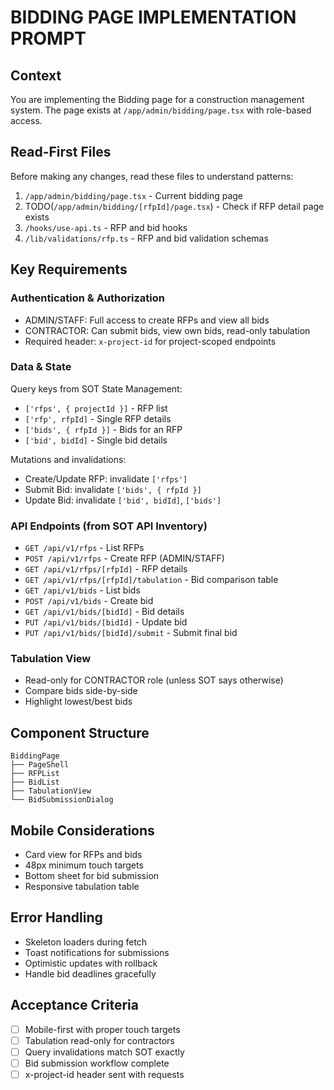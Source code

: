 # BIDDING PAGE IMPLEMENTATION PROMPT

## Context
You are implementing the Bidding page for a construction management system. The page exists at `/app/admin/bidding/page.tsx` with role-based access.

## Read-First Files
Before making any changes, read these files to understand patterns:
1. `/app/admin/bidding/page.tsx` - Current bidding page
2. TODO(`/app/admin/bidding/[rfpId]/page.tsx`) - Check if RFP detail page exists
3. `/hooks/use-api.ts` - RFP and bid hooks
4. `/lib/validations/rfp.ts` - RFP and bid validation schemas

## Key Requirements

### Authentication & Authorization
- ADMIN/STAFF: Full access to create RFPs and view all bids
- CONTRACTOR: Can submit bids, view own bids, read-only tabulation
- Required header: `x-project-id` for project-scoped endpoints

### Data & State
Query keys from SOT State Management:
- `['rfps', { projectId }]` - RFP list
- `['rfp', rfpId]` - Single RFP details
- `['bids', { rfpId }]` - Bids for an RFP
- `['bid', bidId]` - Single bid details

Mutations and invalidations:
- Create/Update RFP: invalidate `['rfps']`
- Submit Bid: invalidate `['bids', { rfpId }]`
- Update Bid: invalidate `['bid', bidId]`, `['bids']`

### API Endpoints (from SOT API Inventory)
- `GET /api/v1/rfps` - List RFPs
- `POST /api/v1/rfps` - Create RFP (ADMIN/STAFF)
- `GET /api/v1/rfps/[rfpId]` - RFP details
- `GET /api/v1/rfps/[rfpId]/tabulation` - Bid comparison table
- `GET /api/v1/bids` - List bids
- `POST /api/v1/bids` - Create bid
- `GET /api/v1/bids/[bidId]` - Bid details
- `PUT /api/v1/bids/[bidId]` - Update bid
- `PUT /api/v1/bids/[bidId]/submit` - Submit final bid

### Tabulation View
- Read-only for CONTRACTOR role (unless SOT says otherwise)
- Compare bids side-by-side
- Highlight lowest/best bids

## Component Structure
```tsx
BiddingPage
├── PageShell
├── RFPList
├── BidList
├── TabulationView
└── BidSubmissionDialog
```

## Mobile Considerations
- Card view for RFPs and bids
- 48px minimum touch targets
- Bottom sheet for bid submission
- Responsive tabulation table

## Error Handling
- Skeleton loaders during fetch
- Toast notifications for submissions
- Optimistic updates with rollback
- Handle bid deadlines gracefully

## Acceptance Criteria
- [ ] Mobile-first with proper touch targets
- [ ] Tabulation read-only for contractors
- [ ] Query invalidations match SOT exactly
- [ ] Bid submission workflow complete
- [ ] x-project-id header sent with requests